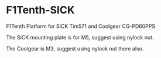 # F1Tenth-SICK

F1Tenth Platform for SICK Tim571 and Coolgear CG-PD60PPS

The SICK mounting plate is for M5, suggest using nylock nut.

The Coolgear is M3, suggest using nylock nut there also.
